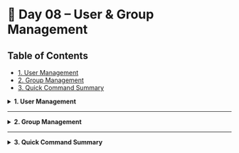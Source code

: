 # 🐧 Day 08 – User & Group Management

## Table of Contents
- [1. User Management](#1-user-management)  
- [2. Group Management](#2-group-management)  
- [3. Quick Command Summary](#3-quick-command-summary)  

<details>
<summary><strong>1. User Management</strong></summary>

#### Theory & Notes
- **UID** = Unique User ID  
- **GECOS** = User metadata field (e.g., full name, contact)  
- **Home Directory** = default `/home/<username>`  
- Adding a user with `useradd -m` creates home directory and primary group  
- Passwords & aging stored in `/etc/shadow`; account info in `/etc/passwd`

##### Key Files
| File            | Description                                      | Permissions    |
| --------------- | ------------------------------------------------ | -------------- |
| `/etc/passwd`   | User account info: username, UID, GID, home, shell | world-readable |
| `/etc/shadow`   | Hashed passwords & aging settings                | root-only      |
| `/etc/group`    | Group definitions and member lists               | world-readable |
| `/etc/gshadow`  | Encrypted group passwords & group admins         | root-only      |
| `/etc/sudoers`  | Sudo permissions (edit with `visudo`)            | root-only      |

##### UID Ranges
| Range      | Purpose                             |
| ---------- | ----------------------------------- |
| `0`        | Root (super-user)                   |
| `1–200`    | System accounts & services          |
| `201–999`  | Unprivileged system processes       |
| `1000+`    | Regular user accounts               |

##### Commands, Options & Examples
| Command   | Option         | Description                   | Example                                      |
| --------- | -------------- | ----------------------------- | -------------------------------------------- |
| `useradd` | `-m`           | create home directory         | `sudo useradd -m navya`                     |
|           | `-s <shell>`   | set default shell             | `sudo useradd -s /bin/bash navya`           |
|           | `-u <UID>`     | set user ID                   | `sudo useradd -u 1500 navya`                |
| `usermod` | `-s <shell>`   | change login shell            | `sudo usermod -s /bin/zsh navya`            |
|           | `-u <UID>`     | change user ID                | `sudo usermod -u 2001 navya`                |
|           | `-aG <group>`  | add to supplementary group    | `sudo usermod -aG engineers navya`          |
| `passwd`  | (none)         | set or change password        | `sudo passwd navya`                         |
| `userdel` | `--remove`     | delete user & remove home     | `sudo userdel --remove navya`               |
|           | (none)         | delete user but keep home     | `sudo userdel navya`                        |

##### Syntax & Examples
```bash
# Syntax: add user
sudo useradd <username>
# Example:
sudo useradd navya

# Syntax: set password
sudo passwd <username>
# Example:
sudo passwd navya

# Syntax: list users
cat /etc/passwd

# Syntax: change login name
sudo usermod -l <newname> <oldname>
# Example:
sudo usermod -l atd akhil-teja-doosari

# Syntax: change UID
sudo usermod -u <UID> <username>
# Example:
sudo usermod -u 2000 navya

# Syntax: change shell
sudo usermod -s <shell_path> <username>
# Example:
sudo usermod -s /bin/zsh navya

# Syntax: delete user (keep home)
sudo userdel <username>
# Example:
sudo userdel navya

# Syntax: delete user + home
sudo userdel <username> --remove
# Example:
sudo userdel navya --remove
````

</details>

---

<details>
<summary><strong>2. Group Management</strong></summary>

#### Theory & Notes

* **GID** = Group ID
* **Primary Group** = each user’s default group, same name as user
* **Supplementary Groups** = additional groups for access control
* Group membership listed in `/etc/group`; secure info in `/etc/gshadow`

##### Key Files

| File           | Description                        | Permissions    |
| -------------- | ---------------------------------- | -------------- |
| `/etc/group`   | Group definitions & member lists   | world-readable |
| `/etc/gshadow` | Encrypted group passwords & admins | root-only      |

##### Commands, Options & Examples

| Command    | Option      | Description            | Example                           |
| ---------- | ----------- | ---------------------- | --------------------------------- |
| `groupadd` | `-g <GID>`  | set group ID           | `sudo groupadd -g 3000 devs`      |
| `groupmod` | `-n <new>`  | rename group           | `sudo groupmod -n engineers devs` |
|            | `-g <GID>`  | change group ID        | `sudo groupmod -g 2001 engineers` |
| `gpasswd`  | `-a <user>` | add user to group      | `sudo gpasswd -a navya engineers` |
|            | `-d <user>` | remove user from group | `sudo gpasswd -d navya engineers` |
| `groupdel` | (none)      | delete a group         | `sudo groupdel devs`              |

##### Syntax & Examples

```bash
# Syntax: add group
sudo groupadd <groupname>
# Example:
sudo groupadd devs

# Syntax: add group with specific GID
sudo groupadd -g <GID> <groupname>
# Example:
sudo groupadd -g 3000 devs

# Syntax: rename group
sudo groupmod -n <newname> <oldname>
# Example:
sudo groupmod -n engineers devs

# Syntax: change group GID
sudo groupmod -g <GID> <groupname>
# Example:
sudo groupmod -g 2001 engineers

# Syntax: add user to group
sudo gpasswd -a <user> <group>
# Example:
sudo gpasswd -a navya engineers

# Syntax: remove user from group
sudo gpasswd -d <user> <group>
# Example:
sudo gpasswd -d navya engineers

# Syntax: delete group
sudo groupdel <groupname>
# Example:
sudo groupdel devs
```

</details>

---

<details>
<summary><strong>3. Quick Command Summary</strong></summary>

| Command      | Purpose                                     | Example                              |
| ------------ | ------------------------------------------- | ------------------------------------ |
| `useradd`    | Create user (with `-m` for home directory)  | `sudo useradd -m -s /bin/bash navya` |
| `usermod`    | Modify user account properties              | `sudo usermod -aG engineers navya`   |
| `passwd`     | Set or change user password                 | `sudo passwd navya`                  |
| `userdel`    | Delete user (use `--remove` to delete home) | `sudo userdel --remove navya`        |
| `groupadd`   | Create a new group                          | `sudo groupadd -g 3000 devs`         |
| `groupmod`   | Rename or change GID of a group             | `sudo groupmod -n engineers devs`    |
| `groupdel`   | Delete a group                              | `sudo groupdel devs`                 |
| `gpasswd -a` | Add user to supplementary group             | `sudo gpasswd -a navya engineers`    |
| `gpasswd -d` | Remove user from supplementary group        | `sudo gpasswd -d navya engineers`    |

</details>